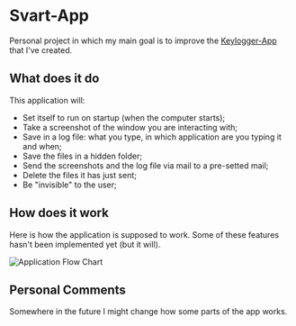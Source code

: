 # Svart-App

Personal project in which my main goal is to improve the [Keylogger-App](https://github.com/ikenami/Keylogger-App) that I've created.

## What does it do

This application will:
* Set itself to run on startup (when the computer starts);
* Take a screenshot of the window you are interacting with;
* Save in a log file: what you type, in which application are you typing it and when;
* Save the files in a hidden folder;
* Send the screenshots and the log file via mail to a pre-setted mail;
* Delete the files it has just sent;
* Be "invisible" to the user;

## How does it work

Here is how the application is supposed to work. Some of these features hasn't been implemented yet (but it will).

![Application Flow Chart](https://github.com/ikenami/Svart-App/blob/master/img/app-flow.jpg)

## Personal Comments

Somewhere in the future I might change how some parts of the app works.
